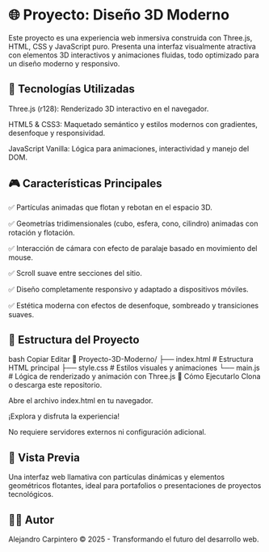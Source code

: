 # 🌐 Proyecto: Diseño 3D Moderno
Este proyecto es una experiencia web inmersiva construida con Three.js, HTML, CSS y JavaScript puro. Presenta una interfaz visualmente atractiva con elementos 3D interactivos y animaciones fluidas, todo optimizado para un diseño moderno y responsivo.

## 🧩 Tecnologías Utilizadas
Three.js (r128): Renderizado 3D interactivo en el navegador.

HTML5 & CSS3: Maquetado semántico y estilos modernos con gradientes, desenfoque y responsividad.

JavaScript Vanilla: Lógica para animaciones, interactividad y manejo del DOM.

## 🎮 Características Principales
✅ Partículas animadas que flotan y rebotan en el espacio 3D.

✅ Geometrías tridimensionales (cubo, esfera, cono, cilindro) animadas con rotación y flotación.

✅ Interacción de cámara con efecto de paralaje basado en movimiento del mouse.

✅ Scroll suave entre secciones del sitio.

✅ Diseño completamente responsivo y adaptado a dispositivos móviles.

✅ Estética moderna con efectos de desenfoque, sombreado y transiciones suaves.

## 🧪 Estructura del Proyecto
bash
Copiar
Editar
📁 Proyecto-3D-Moderno/
├── index.html        # Estructura HTML principal
├── style.css         # Estilos visuales y animaciones
└── main.js           # Lógica de renderizado y animación con Three.js
🚀 Cómo Ejecutarlo
Clona o descarga este repositorio.

Abre el archivo index.html en tu navegador.

¡Explora y disfruta la experiencia!

No requiere servidores externos ni configuración adicional.

## 📸 Vista Previa
Una interfaz web llamativa con partículas dinámicas y elementos geométricos flotantes, ideal para portafolios o presentaciones de proyectos tecnológicos.

## 👨‍💻 Autor
Alejandro Carpintero
© 2025 - Transformando el futuro del desarrollo web.
